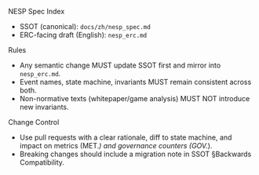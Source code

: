 NESP Spec Index

- SSOT (canonical): `docs/zh/nesp_spec.md`
- ERC-facing draft (English): `nesp_erc.md`

Rules
- Any semantic change MUST update SSOT first and mirror into `nesp_erc.md`.
- Event names, state machine, invariants MUST remain consistent across both.
- Non-normative texts (whitepaper/game analysis) MUST NOT introduce new invariants.

Change Control
- Use pull requests with a clear rationale, diff to state machine, and impact on metrics (MET.*) and governance counters (GOV.*).
- Breaking changes should include a migration note in SSOT §Backwards Compatibility.

